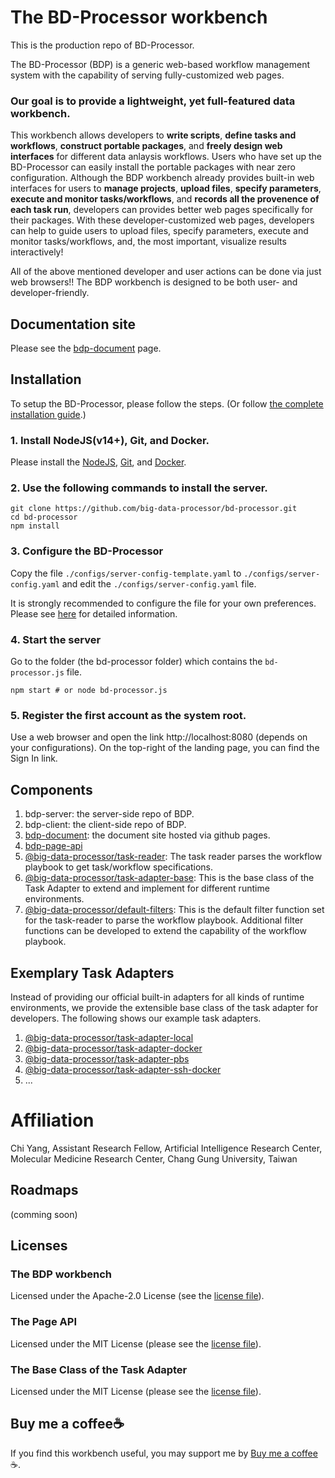 # The BD-Processor workbench

This is the production repo of BD-Processor.

The BD-Processor (BDP) is a generic web-based workflow management system with the capability of serving fully-customized web pages.
### Our goal is to provide a lightweight, yet full-featured data workbench.

This workbench allows developers to **write scripts**, **define tasks and workflows**, **construct portable packages**, and **freely design web interfaces** for different data anlaysis workflows.
Users who have set up the BD-Processor can easily install the portable packages with near zero configuration.
Although the BDP workbench already provides built-in web interfaces for users to **manage projects**, **upload files**, **specify parameters**, **execute and monitor tasks/workflows**, and **records all the provenence of each task run**, developers can provides better web pages specifically for their packages.
With these developer-customized web pages, developers can help to guide users to upload files, specify parameters, execute and monitor tasks/workflows, and, the most important, visualize results interactively!

All of the above mentioned developer and user actions can be done via just web browsers!!
The BDP workbench is designed to be both user- and developer-friendly.

## Documentation site

Please see the [bdp-document](https://big-data-processor.github.io/bdp-document/) page.


## Installation
To setup the BD-Processor, please follow the steps. (Or follow [the complete installation guide](https://big-data-processor.github.io/bdp-document/installation.html).)
### 1. Install NodeJS(v14+), Git, and Docker.
Please install the [NodeJS](https://nodejs.org/), [Git](https://git-scm.com/), and [Docker](https://www.docker.com/).

### 2. Use the following commands to install the server.
```
git clone https://github.com/big-data-processor/bd-processor.git
cd bd-processor
npm install
```

### 3. Configure the BD-Processor
Copy the file `./configs/server-config-template.yaml` to `./configs/server-config.yaml` and edit the `./configs/server-config.yaml` file.

It is strongly recommended to configure the file for your own preferences. Please see [here](https://big-data-processor.github.io/bdp-document/installation.html#configure-the-mongo-database-connection) for detailed information.

### 4. Start the server
Go to the folder (the bd-processor folder) which contains the `bd-processor.js` file.
```
npm start # or node bd-processor.js
```

### 5. Register the first account as the system root.
Use a web browser and open the link http://localhost:8080 (depends on your configurations).
On the top-right of the landing page, you can find the Sign In link.


## Components
1. bdp-server: the server-side repo of BDP.
2. bdp-client: the client-side repo of BDP.
3. [bdp-document](https://big-data-processor.github.io/bdp-document/): the document site hosted via github pages.
4. [bdp-page-api](https://big-data-processor.github.io/bdp-page-api/)
5. [@big-data-processor/task-reader](https://www.npmjs.com/package/@big-data-processor/task-reader): The task reader parses the workflow playbook to get task/workflow specifications.
6. [@big-data-processor/task-adapter-base](https://big-data-processor.github.io/task-adapter-base/): This is the base class of the Task Adapter to extend and implement for different runtime environments.
7. [@big-data-processor/default-filters](https://github.com/big-data-processor/default-filters): This is the default filter function set for the task-reader to parse the workflow playbook. Additional filter functions can be developed to extend the capability of the workflow playbook.

## Exemplary Task Adapters
Instead of providing our official built-in adapters for all kinds of runtime environments, we provide the extensible base class of the task adapter for developers.
The following shows our example task adapters.

1. [@big-data-processor/task-adapter-local](https://www.npmjs.com/package/@big-data-processor/task-adapter-local)
2. [@big-data-processor/task-adapter-docker](https://www.npmjs.com/package/@big-data-processor/task-adapter-docker)
3. [@big-data-processor/task-adapter-pbs](https://www.npmjs.com/package/@big-data-processor/task-adapter-pbs)
4. [@big-data-processor/task-adapter-ssh-docker](https://www.npmjs.com/package/@big-data-processor/task-adapter-ssh-docker)
5. ...

# Affiliation
Chi Yang,
Assistant Research Fellow,
Artificial Intelligence Research Center,
Molecular Medicine Research Center, Chang Gung University, Taiwan


## Roadmaps
(comming soon)

## Licenses

### The BDP workbench
Licensed under the Apache-2.0 License (see the [license file](https://github.com/big-data-processor/bd-processor/blob/master/LICENSE)).

### The Page API
Licensed under the MIT License (please see the [license file](https://github.com/big-data-processor/bdp-page-api/blob/master/LICENSE)).

### The Base Class of the Task Adapter
Licensed under the MIT License (please see the [license file](https://github.com/big-data-processor/task-adapter-base/blob/master/LICENSE)).


## Buy me a coffee☕
If you find this workbench useful, you may support me by [Buy me a coffee](https://www.buymeacoffee.com/chiyang)☕. 
